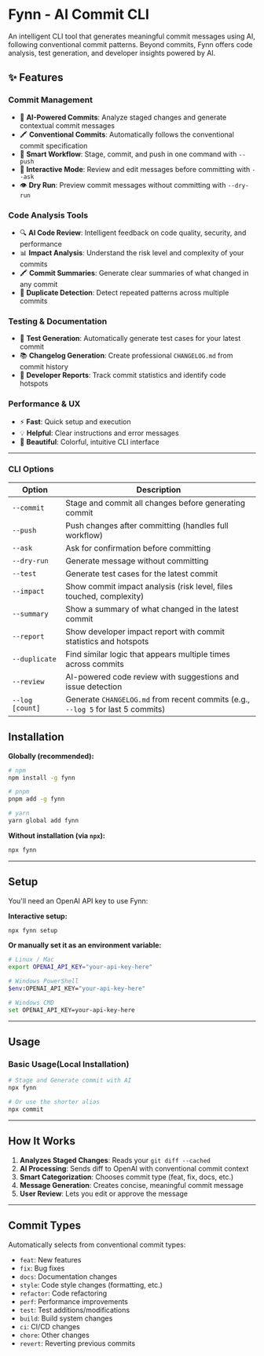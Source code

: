 # Fynn - AI Commit CLI

An intelligent CLI tool that generates meaningful commit messages using AI, following conventional commit patterns. Beyond commits, Fynn offers code analysis, test generation, and developer insights powered by AI.

## ✨ Features

### Commit Management

* 🤖 **AI-Powered Commits**: Analyze staged changes and generate contextual commit messages
* 🖍 **Conventional Commits**: Automatically follows the conventional commit specification
* 🎯 **Smart Workflow**: Stage, commit, and push in one command with `--push`
* 🔧 **Interactive Mode**: Review and edit messages before committing with `--ask`
* 👁️ **Dry Run**: Preview commit messages without committing with `--dry-run`

### Code Analysis Tools

* 🔍 **AI Code Review**: Intelligent feedback on code quality, security, and performance
* 📊 **Impact Analysis**: Understand the risk level and complexity of your commits
* 🖍 **Commit Summaries**: Generate clear summaries of what changed in any commit
* 🔎 **Duplicate Detection**: Detect repeated patterns across multiple commits

### Testing & Documentation

* 🧢 **Test Generation**: Automatically generate test cases for your latest commit
* 📚 **Changelog Generation**: Create professional `CHANGELOG.md` from commit history
* 👥 **Developer Reports**: Track commit statistics and identify code hotspots

### Performance & UX

* ⚡ **Fast**: Quick setup and execution
* 💡 **Helpful**: Clear instructions and error messages
* 🎨 **Beautiful**: Colorful, intuitive CLI interface

---

### CLI Options

| Option | Description |
|--------|-------------|
| `--commit` | Stage and commit all changes before generating commit |
| `--push` | Push changes after committing (handles full workflow) |
| `--ask` | Ask for confirmation before committing |
| `--dry-run` | Generate message without committing |
| `--test` | Generate test cases for the latest commit |
| `--impact` | Show commit impact analysis (risk level, files touched, complexity) |
| `--summary` | Show a summary of what changed in the latest commit |
| `--report` | Show developer impact report with commit statistics and hotspots |
| `--duplicate` | Find similar logic that appears multiple times across commits |
| `--review` | AI-powered code review with suggestions and issue detection |
| `--log [count]` | Generate `CHANGELOG.md` from recent commits (e.g., `--log 5` for last 5 commits) |

## Installation

**Globally (recommended):**

```bash
# npm 
npm install -g fynn

# pnpm
pnpm add -g fynn

# yarn
yarn global add fynn
```

**Without installation (via `npx`):**

```bash
npx fynn
```

---

## Setup

You'll need an OpenAI API key to use Fynn:

**Interactive setup:**

```bash
npx fynn setup
```

**Or manually set it as an environment variable:**

```bash
# Linux / Mac
export OPENAI_API_KEY="your-api-key-here"

# Windows PowerShell
$env:OPENAI_API_KEY="your-api-key-here"

# Windows CMD
set OPENAI_API_KEY=your-api-key-here
```

---

## Usage

### Basic Usage(Local Installation)

```bash
# Stage and Generate commit with AI
npx fynn

# Or use the shorter alias
npx commit
```

---

## How It Works

1. **Analyzes Staged Changes**: Reads your `git diff --cached`
2. **AI Processing**: Sends diff to OpenAI with conventional commit context
3. **Smart Categorization**: Chooses commit type (feat, fix, docs, etc.)
4. **Message Generation**: Creates concise, meaningful commit message
5. **User Review**: Lets you edit or approve the message

---

## Commit Types

Automatically selects from conventional commit types:

* `feat`: New features
* `fix`: Bug fixes
* `docs`: Documentation changes
* `style`: Code style changes (formatting, etc.)
* `refactor`: Code refactoring
* `perf`: Performance improvements
* `test`: Test additions/modifications
* `build`: Build system changes
* `ci`: CI/CD changes
* `chore`: Other changes
* `revert`: Reverting previous commits

